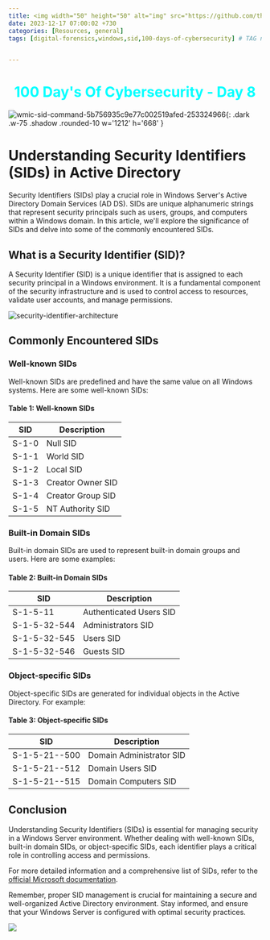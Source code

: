 ```yaml
---
title: <img width="50" height="50" alt="img" src="https://github.com/thelocalh0st/thelocalh0st.github.io/assets/95465072/d71d593a-3219-4fae-991c-5bb290878f6a"> Security Identifieres | Windows Forensics
date: 2023-12-17 07:00:02 +730
categories: [Resources, general]
tags: [digital-forensics,windows,sid,100-days-of-cybersecurity] # TAG names should always be lowercase


---
```




<h1 style="color: cyan; text-align: center">100 Day's Of Cybersecurity - Day 8</h1>

![wmic-sid-command-5b756935c9e77c002519afed-253324966](https://github.com/thelocalh0st/thelocalh0st.github.io/assets/95465072/4469a112-f5a4-4805-a8e3-89b8c9e42b39){: .dark .w-75 .shadow .rounded-10 w='1212' h='668' }


# Understanding Security Identifiers (SIDs) in Active Directory

Security Identifiers (SIDs) play a crucial role in Windows Server's Active Directory Domain Services (AD DS). SIDs are unique alphanumeric strings that represent security principals such as users, groups, and computers within a Windows domain. In this article, we'll explore the significance of SIDs and delve into some of the commonly encountered SIDs.

## What is a Security Identifier (SID)?

A Security Identifier (SID) is a unique identifier that is assigned to each security principal in a Windows environment. It is a fundamental component of the security infrastructure and is used to control access to resources, validate user accounts, and manage permissions.

![security-identifier-architecture](https://github.com/thelocalh0st/thelocalh0st.github.io/assets/95465072/7a5342c9-925e-4cc9-8f0b-63359d8426d4)

## Commonly Encountered SIDs

### Well-known SIDs

Well-known SIDs are predefined and have the same value on all Windows systems. Here are some well-known SIDs:

#### Table 1: Well-known SIDs

| SID                                              | Description                                   |
|--------------------------------------------------|-----------------------------------------------|
| S-1-0                                            | Null SID                                      |
| S-1-1                                            | World SID                                     |
| S-1-2                                            | Local SID                                     |
| S-1-3                                            | Creator Owner SID                             |
| S-1-4                                            | Creator Group SID                             |
| S-1-5                                            | NT Authority SID                              |

### Built-in Domain SIDs

Built-in domain SIDs are used to represent built-in domain groups and users. Here are some examples:

#### Table 2: Built-in Domain SIDs

| SID                                              | Description                                   |
|--------------------------------------------------|-----------------------------------------------|
| S-1-5-11                                         | Authenticated Users SID                      |
| S-1-5-32-544                                     | Administrators SID                            |
| S-1-5-32-545                                     | Users SID                                     |
| S-1-5-32-546                                     | Guests SID                                    |

### Object-specific SIDs

Object-specific SIDs are generated for individual objects in the Active Directory. For example:

#### Table 3: Object-specific SIDs

| SID                                              | Description                                   |
|--------------------------------------------------|-----------------------------------------------|
| S-1-5-21-<domain>-500                            | Domain Administrator SID                     |
| S-1-5-21-<domain>-512                            | Domain Users SID                              |
| S-1-5-21-<domain>-515                            | Domain Computers SID                          |

## Conclusion

Understanding Security Identifiers (SIDs) is essential for managing security in a Windows Server environment. Whether dealing with well-known SIDs, built-in domain SIDs, or object-specific SIDs, each identifier plays a critical role in controlling access and permissions.

For more detailed information and a comprehensive list of SIDs, refer to the [official Microsoft documentation](https://learn.microsoft.com/en-us/windows-server/identity/ad-ds/manage/understand-security-identifiers).

Remember, proper SID management is crucial for maintaining a secure and well-organized Active Directory environment. Stay informed, and ensure that your Windows Server is configured with optimal security practices.



![](https://media.giphy.com/media/DAtJCG1t3im1G/giphy.gif)
